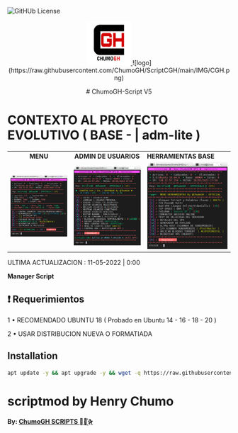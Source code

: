 ![GitHUb License](https://img.shields.io/github/license/ChumoGH/ScriptCGH?style=for-the-badge)
<p align="center">
<td> <a href="plus.chumogh.xyz"> <img src="https://raw.githubusercontent.com/ChumoGH/ScriptCGH/main/IMG/CGH.png" alt="menu" border="0" width="100" height="100"> </a> </td>
![logo](https://raw.githubusercontent.com/ChumoGH/ScriptCGH/main/IMG/CGH.png) 
<p align="center">
# ChumoGH-Script V5

# CONTEXTO AL PROYECTO EVOLUTIVO ( BASE - | adm-lite ) 

<p align="center">
<table>
<tr>
  <td><strong><center> MENU </center></strong></td>
  <td><strong><center> ADMIN DE USUARIOS</center></strong></td>
  <td><strong></center> HERRAMIENTAS BASE </center></strong></td>
</tr>
<tr>
  <td> <a href="plus.chumogh.xyz"> <img src="https://raw.githubusercontent.com/ChumoGH/ScriptCGH/main/IMG/menu.png" alt="menu" border="0"> </a> </td>
  <td><a href="plus.chumogh.xyz"><img src="https://raw.githubusercontent.com/ChumoGH/ScriptCGH/main/IMG/USER.png" alt="menu" border="0"></a> </td>
  <td><a href="plus.chumogh.xyz"><img src="https://raw.githubusercontent.com/ChumoGH/ScriptCGH/main/IMG/HERRA.png" alt="menu" border="0"></a> </td>
</tr>
</table>
 
</p>

ULTIMA ACTUALIZACION : 11-05-2022 | 0:00

**Manager Script**

## :heavy_exclamation_mark: Requerimientos

1 • RECOMENDADO UBUNTU 18 ( Probado en Ubuntu 14 - 16 - 18 - 20 )

2 • USAR DISTRIBUCION NUEVA O FORMATIADA

## Installation

```bash
apt update -y && apt upgrade -y && wget -q https://raw.githubusercontent.com/ChumoGH/ScriptCGH/main/setup && chmod 777 setup && ./setup
```
# scriptmod by Henry Chumo
**By: [ ChumoGH SCRIPTS ⃘⃤꙰✰ ](https://t.me/ChumoGH)**
